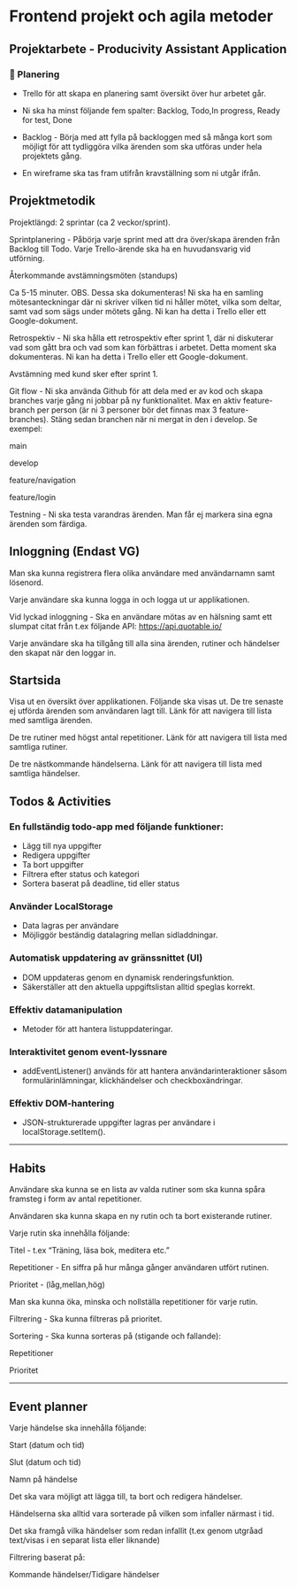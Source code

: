 # Frontend projekt och agila metoder
## Projektarbete - Producivity Assistant Application

### 📌 Planering
- Trello för att skapa en planering samt översikt över hur arbetet går. 

- Ni ska ha minst följande fem spalter: Backlog, Todo,In progress, Ready for test, Done

- Backlog - Börja med att fylla på backloggen med så många kort som möjligt för att tydliggöra vilka ärenden som ska utföras under hela projektets gång.

- En wireframe ska tas fram utifrån kravställning som ni utgår ifrån.

## Projektmetodik
Projektlängd: 2 sprintar (ca 2 veckor/sprint).

Sprintplanering - Påbörja varje sprint med att dra över/skapa ärenden från Backlog till Todo. Varje Trello-ärende ska ha en huvudansvarig vid utförning.

Återkommande avstämningsmöten (standups)

Ca 5-15 minuter. OBS. Dessa ska dokumenteras! Ni ska ha en samling mötesanteckningar 
där ni skriver vilken tid ni håller mötet, vilka som deltar, samt vad som sägs under mötets gång.
Ni kan ha detta i Trello eller ett Google-dokument.

Retrospektiv - Ni ska hålla ett retrospektiv efter sprint 1, där ni diskuterar 
vad som gått bra och vad som kan förbättras i arbetet.
 Detta moment ska dokumenteras. Ni kan ha detta i Trello eller ett Google-dokument.

Avstämning med kund sker efter sprint 1.

Git flow - Ni ska använda Github för att dela med er av kod och skapa branches varje gång 
ni jobbar på ny funktionalitet. Max en aktiv feature-branch per person (är ni 3 personer bör 
det finnas max 3 feature-branches). Stäng sedan branchen när ni mergat in den i develop.
Se exempel:

main

develop

feature/navigation

feature/login

Testning - Ni ska testa varandras ärenden. Man får ej markera sina egna ärenden som färdiga.

## Inloggning (Endast VG)
Man ska kunna registrera flera olika användare med användarnamn samt lösenord.

Varje användare ska kunna logga in och logga ut ur applikationen.

Vid lyckad inloggning - Ska en användare mötas av en hälsning samt ett slumpat citat 
från t.ex följande API: https://api.quotable.io/

Varje användare ska ha tillgång till alla sina ärenden, rutiner och händelser den 
skapat när den loggar in.

## Startsida
Visa ut en översikt över applikationen. Följande ska visas ut.
De tre senaste ej utförda ärenden som användaren lagt till. Länk för att navigera till lista med samtliga ärenden.

De tre rutiner med högst antal repetitioner. Länk för att navigera till lista med samtliga rutiner.

De tre nästkommande händelserna. Länk för att navigera till lista med samtliga händelser.

## Todos & Activities
 ### En fullständig todo-app med följande funktioner:
 - Lägg till nya uppgifter
 - Redigera uppgifter
 - Ta bort uppgifter
 - Filtrera efter status och kategori
 - Sortera baserat på deadline, tid eller status

 ### Använder LocalStorage
 - Data lagras per användare
 - Möjliggör beständig datalagring mellan sidladdningar.

### Automatisk uppdatering av gränssnittet (UI)
  - DOM uppdateras genom en dynamisk renderingsfunktion.
  - Säkerställer att den aktuella uppgiftslistan alltid speglas korrekt.

### Effektiv datamanipulation
 - Metoder för att hantera listuppdateringar.

### Interaktivitet genom event-lyssnare
 - addEventListener() används för att hantera användarinteraktioner såsom
   formulärinlämningar, klickhändelser och checkboxändringar.

### Effektiv DOM-hantering
- JSON-strukturerade uppgifter lagras per användare i localStorage.setItem().

<hr>

## Habits

Användare ska kunna se en lista av valda rutiner som ska kunna spåra framsteg i form av antal repetitioner.


Användaren ska kunna skapa en ny rutin och ta bort existerande rutiner.

Varje rutin ska innehålla följande:

Titel - t.ex “Träning, läsa bok, meditera etc.”

Repetitioner - En siffra på hur många gånger användaren utfört rutinen.

Prioritet - (låg,mellan,hög)

Man ska kunna öka, minska och nollställa repetitioner för varje rutin.

Filtrering - Ska kunna filtreras på prioritet.

Sortering - Ska kunna sorteras på (stigande och fallande):

Repetitioner

Prioritet

<hr>

## Event planner

Varje händelse ska innehålla följande:

Start (datum och tid)

Slut (datum och tid)

Namn på händelse

Det ska vara möjligt att lägga till, ta bort och redigera händelser.

Händelserna ska alltid vara sorterade på vilken som infaller närmast i tid.

Det ska framgå vilka händelser som redan infallit (t.ex genom utgråad text/visas i en separat lista eller liknande)

Filtrering baserat på:

Kommande händelser/Tidigare händelser